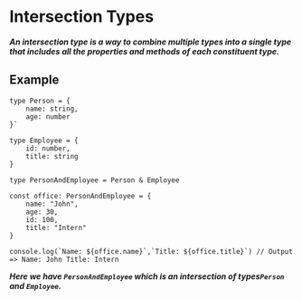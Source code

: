 # Intersection Types
***An intersection type is a way to combine multiple types into a single type that includes all the properties and methods of each constituent type.***

## Example

```
type Person = {
    name: string,
    age: number
}`    

type Employee = {
    id: number,
    title: string
}

type PersonAndEmployee = Person & Employee

const office: PersonAndEmployee = {
    name: "John",
    age: 30,
    id: 100,
    title: "Intern"
}

console.log(`Name: ${office.name}`,`Title: ${office.title}`) // Output => Name: John Title: Intern
```

***Here we have `PersonAndEmployee` which is an intersection of types`Person` and `Employee`.***